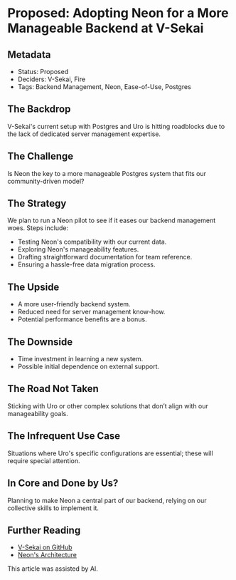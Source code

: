 # Proposed: Adopting Neon for a More Manageable Backend at V-Sekai

## Metadata

- Status: Proposed
- Deciders: V-Sekai, Fire
- Tags: Backend Management, Neon, Ease-of-Use, Postgres

## The Backdrop

V-Sekai's current setup with Postgres and Uro is hitting roadblocks due to the lack of dedicated server management expertise.

## The Challenge

Is Neon the key to a more manageable Postgres system that fits our community-driven model?

## The Strategy

We plan to run a Neon pilot to see if it eases our backend management woes. Steps include:

- Testing Neon's compatibility with our current data.
- Exploring Neon's manageability features.
- Drafting straightforward documentation for team reference.
- Ensuring a hassle-free data migration process.

## The Upside

- A more user-friendly backend system.
- Reduced need for server management know-how.
- Potential performance benefits are a bonus.

## The Downside

- Time investment in learning a new system.
- Possible initial dependence on external support.

## The Road Not Taken

Sticking with Uro or other complex solutions that don’t align with our manageability goals.

## The Infrequent Use Case

Situations where Uro's specific configurations are essential; these will require special attention.

## In Core and Done by Us?

Planning to make Neon a central part of our backend, relying on our collective skills to implement it.

## Further Reading

- [V-Sekai on GitHub](https://github.com/v-sekai/)
- [Neon's Architecture](https://neon.tech/docs/introduction/architecture-overview)

This article was assisted by AI.
